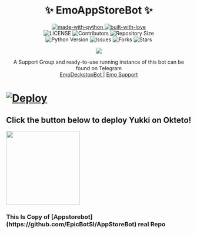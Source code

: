 <h1 align="center"> 
    ✨ EmoAppStoreBot ✨ 
</h1>

<p align="center">
    <a href="https://python.org">
        <img src="http://forthebadge.com/images/badges/made-with-python.svg" alt="made-with-python">
    </a>
    <a href="https://GitHub.com/TheHamkerCat">
        <img src="http://ForTheBadge.com/images/badges/built-with-love.svg" alt="built-with-love">
    </a> <br>
    <img src="https://img.shields.io/github/license/EmoBot-Industry/Emo-Apps-Store-Bot?style=for-the-badge&logo=appveyor" alt="LICENSE">
    <img src="https://img.shields.io/github/contributors/EmoBot-Industry/Emo-Apps-Store-Bot?style=for-the-badge&logo=appveyor" alt="Contributors">
    <img src="https://img.shields.io/github/repo-size/EmoBot-Industry/Emo-Apps-Store-Bot?style=for-the-badge&logo=appveyor" alt="Repository Size"> <br>
    <img src="https://img.shields.io/badge/python-3.9-green?style=for-the-badge&logo=appveyor" alt="Python Version">
    <img src="https://img.shields.io/github/issues/EmoBot-Industry/Emo-Apps-Store-Bot?style=for-the-badge&logo=appveyor" alt="Issues">
    <img src="https://img.shields.io/github/forks/EmoBot-Industry/Emo-Apps-Store-Bot?style=for-the-badge&logo=appveyor" alt="Forks">
    <img src="https://img.shields.io/github/stars/EmoBot-Industry/Emo-Apps-Store-Bot?style=for-the-badge&logo=appveyor" alt="Stars">
</p>

<p align="center"><img src="https://telegra.ph/file/2d29f0784882db54644b5.jpg">

<p align="center">
    A Support Group and ready-to-use running instance of this bot can be found on Telegram <br>
    <a href="https://t.me/Emo_Deckstop_Bot"> EmoDeckstopBot </a> | 
    <a href="https://t.me/Emo_Bot_Support"> Emo Support </a>
</p>


<h1>
    <p>
        <a href="https://heroku.com/deploy?template=https://github.com/EmoBot-Industry/Emo-Apps-Store-Bot">
            <img src="https://www.herokucdn.com/deploy/button.svg" alt="Deploy">
        </a>
    </p>
</h1>

<h2>Click the button below to deploy Yukki on Okteto!</h4>
<a href="https://cloud.okteto.com/deploy?repository=https://github.com/EmoBot-Industry/Emo-Apps-Store-Bot"><img src="https://img.shields.io/badge/Deploy%20To%20Okteto-informational?style=for-the-badge&logo=Okteto" width="200""/></a>

<h3>This Is Copy of [Appstorebot](https://github.com/EpicBotSl/AppStoreBot) real Repo
